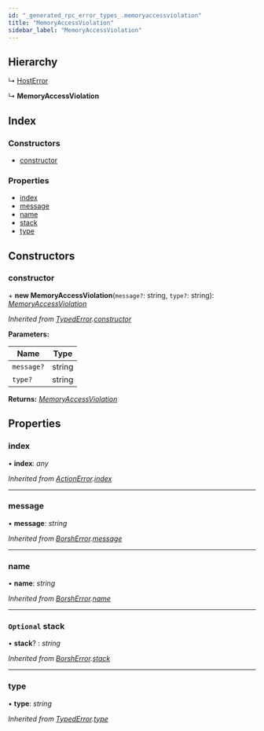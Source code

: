 ```yaml
---
id: "_generated_rpc_error_types_.memoryaccessviolation"
title: "MemoryAccessViolation"
sidebar_label: "MemoryAccessViolation"
---
```


## Hierarchy

  ↳ [HostError](_generated_rpc_error_types_.hosterror.md)

  ↳ **MemoryAccessViolation**

## Index

### Constructors

* [constructor](_generated_rpc_error_types_.memoryaccessviolation.md#constructor)

### Properties

* [index](_generated_rpc_error_types_.memoryaccessviolation.md#index)
* [message](_generated_rpc_error_types_.memoryaccessviolation.md#message)
* [name](_generated_rpc_error_types_.memoryaccessviolation.md#name)
* [stack](_generated_rpc_error_types_.memoryaccessviolation.md#optional-stack)
* [type](_generated_rpc_error_types_.memoryaccessviolation.md#type)

## Constructors

###  constructor

\+ **new MemoryAccessViolation**(`message?`: string, `type?`: string): *[MemoryAccessViolation](_generated_rpc_error_types_.memoryaccessviolation.md)*

*Inherited from [TypedError](_utils_errors_.typederror.md).[constructor](_utils_errors_.typederror.md#constructor)*

**Parameters:**

Name | Type |
------ | ------ |
`message?` | string |
`type?` | string |

**Returns:** *[MemoryAccessViolation](_generated_rpc_error_types_.memoryaccessviolation.md)*

## Properties

###  index

• **index**: *any*

*Inherited from [ActionError](_generated_rpc_error_types_.actionerror.md).[index](_generated_rpc_error_types_.actionerror.md#index)*

___

###  message

• **message**: *string*

*Inherited from [BorshError](_utils_serialize_.borsherror.md).[message](_utils_serialize_.borsherror.md#message)*

___

###  name

• **name**: *string*

*Inherited from [BorshError](_utils_serialize_.borsherror.md).[name](_utils_serialize_.borsherror.md#name)*

___

### `Optional` stack

• **stack**? : *string*

*Inherited from [BorshError](_utils_serialize_.borsherror.md).[stack](_utils_serialize_.borsherror.md#optional-stack)*

___

###  type

• **type**: *string*

*Inherited from [TypedError](_utils_errors_.typederror.md).[type](_utils_errors_.typederror.md#type)*
